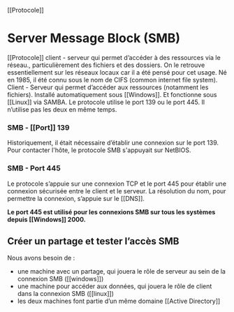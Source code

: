 [[Protocole]]
# Server Message Block (SMB)
[[Protocole]] client - serveur qui permet d’accéder à des ressources via le réseau., particulièrement des fichiers et des dossiers.
On le retrouve essentiellement sur les réseaux locaux car il a été pensé pour cet usage.
Né en 1985, il été connu sous le nom de CIFS (common internet file system).
Client - Serveur qui permet d’accéder aux ressources (notamment les fichiers).
Installé automatiquement sous [[Windows]]. Et fonctionne sous [[Linux]] via SAMBA.
Le protocole utilise le port 139 ou le port 445. Il n’utilise pas les deux en même temps.

### SMB - [[Port]] 139
Historiquement, il était nécessaire d’établir une connexion sur le port 139. Pour contacter l'hôte, le protocole SMB s'appuyait sur NetBIOS.

### SMB - Port 445
Le protocole s’appuie sur une connexion TCP et le port 445 pour établir une connexion sécurisée entre le client et le serveur. La résolution du nom, pour permettre la connexion, s’appuie sur le [[DNS]].

**Le port 445 est utilisé pour les connexions SMB sur tous les systèmes depuis [[Windows]] 2000.**

## Créer un partage et tester l’accès SMB
Nous avons besoin de :
- une machine avec un partage, qui jouera le rôle de serveur au sein de la connexion SMB ([[windows]])
- une machine pour accéder aux données, qui jouera le rôle de client dans la connexion SMB ([[linux]])
- les deux machines font partie d’un même domaine [[Active Directory]]